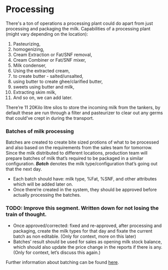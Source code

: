 # Processing

There's a ton of operations a processing plant could do apart from just processing and packaging the milk.
Capabilities of a processing plant (might vary depending on the location):
1.	Pasteurizing,
2.	homogenizing,
3.	Cream Extraction or Fat/SNF removal,
4.	Cream Combiner or Fat/SNF mixer,
5.	Milk condenser,
6.	Using the extracted cream, 
7.	to create butter - salted/unsalted,
8.	using butter to create ghee/clarified butter,
9.	sweets using butter and milk,
10.	Extracting skim milk,
11. And so on, we can add later.


There’re 11 20Kilo litre silos to store the incoming milk from the tankers, by default these are run through a filter and pasteurizer to clear out any germs that could’ve crept in during the transport. 

### Batches of milk processing

Batches are created to create bite sized protions of what to be processed and also based on the requirements from the sales team for tomorrow. Since the milk distributed to different locations, production team will prepare batches of milk that’s required to be packaged in a similar configuration. ***Batch*** denotes the milk type/configuration that’s going out that the next day.

- Each batch should have: milk type, %Fat, %SNF, and other attributes which will be added later on.
- Once there’re created in the system, they should be approved before actually processing the batches.

### TODO: Improve this segment. Written down for not losing the train of thought.
- Once approved/corrected: fixed and re-approved, after processing and  packaging, create the milk types for that day and fixate the current batch as non editable. (Only for context, more on this later)
- Batches’ result should be used for sales as opening milk stock balance, which should also update the price change in the reports if there is any. (Only for context, let’s discuss this again.)


Further information about batching can be found [here](./Batching.md).